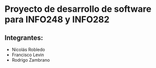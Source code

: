 # Proyecto de desarrollo de software para INFO248 y INFO282

## Integrantes:
- Nicolás Robledo
- Francisco Levin
- Rodrigo Zambrano

